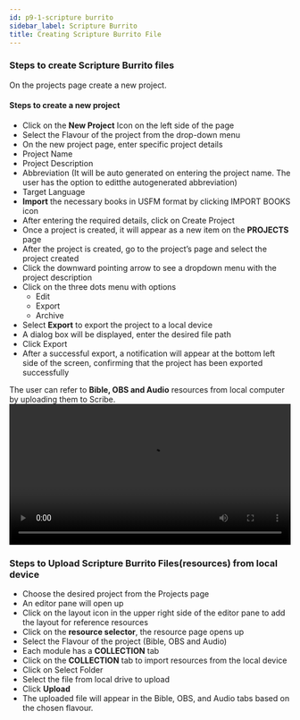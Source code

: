 ```yaml
---
id: p9-1-scripture burrito
sidebar_label: Scripture Burrito
title: Creating Scripture Burrito File
---
```

### Steps to create Scripture Burrito files  
On the projects page create a new project. 
#### Steps to create a new project 
- Click on the **New Project** Icon on the left side of the page 
- Select the Flavour of the project from the drop-down menu 
- On the new project page, enter specific project details 
- Project Name 
- Project Description 
- Abbreviation (It will be auto generated on entering the project name. The user has the option to      editthe autogenerated abbreviation) 
- Target Language 
- **Import** the necessary books in USFM format by clicking IMPORT BOOKS icon 
- After entering the required details, click on Create Project 
- Once a project is created, it will appear as a new item on the **PROJECTS** page 
- After the project is created, go to the project’s page and select the project created 
- Click the downward pointing arrow to see a dropdown menu with the project description 
- Click on the three dots menu with options 
    - Edit 
    - Export 
    - Archive 
- Select **Export** to export the project to a local device 
- A dialog box will be displayed, enter the desired file path 
- Click Export 
- After a successful export, a notification will appear at the bottom left side of the screen, confirming that the project has been exported successfully 
  
The user can refer to **Bible, OBS and Audio** resources from local computer by uploading them to Scribe. 
<video controls src="/0.5.3/en_burritofile_create.mov" width="100%" type="video/mp4"/>
###
### Steps to Upload Scripture Burrito Files(resources) from local device
- Choose the desired project from the Projects page 
- An editor pane will open up 
- Click on the layout icon in the upper right side of the editor pane to add the layout for reference resources 
- Click on the **resource selector**, the resource page opens up 
- Select the Flavour of the project (Bible, OBS and Audio) 
- Each module has a **COLLECTION** tab 
- Click on the **COLLECTION** tab to import resources from the local device 
- Click on Select Folder 
- Select the file from local drive to upload 
- Click **Upload** 
- The uploaded file will appear in the Bible, OBS, and Audio tabs based on the chosen flavour. 
 